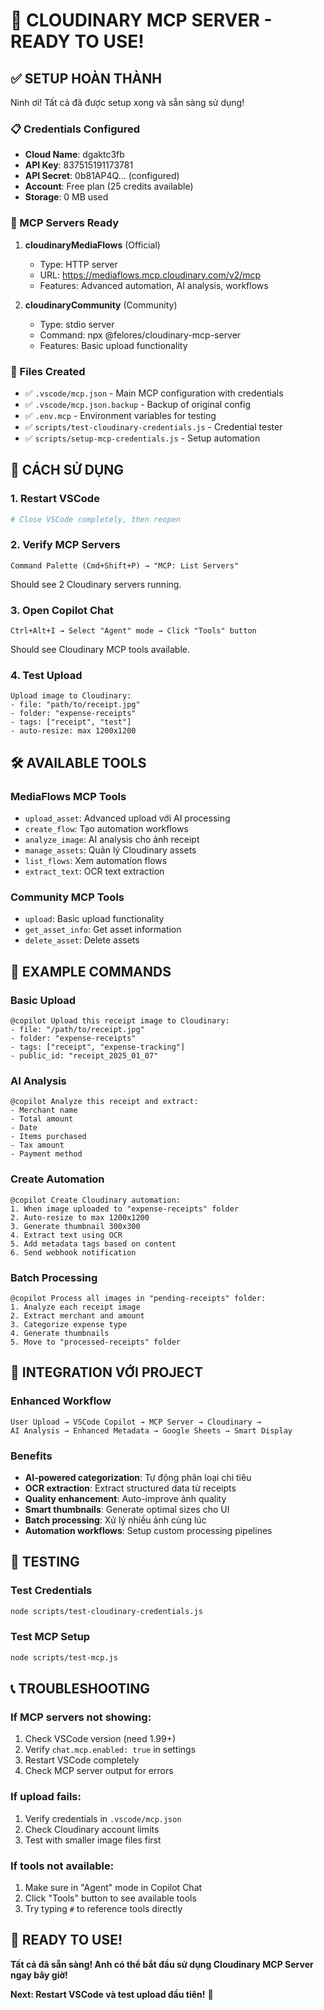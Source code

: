 # 🎉 CLOUDINARY MCP SERVER - READY TO USE!

## ✅ SETUP HOÀN THÀNH

Ninh ơi! Tất cả đã được setup xong và sẵn sàng sử dụng!

### 📋 Credentials Configured
- **Cloud Name**: dgaktc3fb
- **API Key**: 837515191173781  
- **API Secret**: 0b81AP4Q... (configured)
- **Account**: Free plan (25 credits available)
- **Storage**: 0 MB used

### 🔧 MCP Servers Ready
1. **cloudinaryMediaFlows** (Official)
   - Type: HTTP server
   - URL: https://mediaflows.mcp.cloudinary.com/v2/mcp
   - Features: Advanced automation, AI analysis, workflows

2. **cloudinaryCommunity** (Community)
   - Type: stdio server  
   - Command: npx @felores/cloudinary-mcp-server
   - Features: Basic upload functionality

### 📁 Files Created
- ✅ `.vscode/mcp.json` - Main MCP configuration with credentials
- ✅ `.vscode/mcp.json.backup` - Backup of original config
- ✅ `.env.mcp` - Environment variables for testing
- ✅ `scripts/test-cloudinary-credentials.js` - Credential tester
- ✅ `scripts/setup-mcp-credentials.js` - Setup automation

## 🚀 CÁCH SỬ DỤNG

### 1. Restart VSCode
```bash
# Close VSCode completely, then reopen
```

### 2. Verify MCP Servers
```
Command Palette (Cmd+Shift+P) → "MCP: List Servers"
```
Should see 2 Cloudinary servers running.

### 3. Open Copilot Chat
```
Ctrl+Alt+I → Select "Agent" mode → Click "Tools" button
```
Should see Cloudinary MCP tools available.

### 4. Test Upload
```
Upload image to Cloudinary:
- file: "path/to/receipt.jpg"
- folder: "expense-receipts"
- tags: ["receipt", "test"]
- auto-resize: max 1200x1200
```

## 🛠️ AVAILABLE TOOLS

### MediaFlows MCP Tools
- `upload_asset`: Advanced upload với AI processing
- `create_flow`: Tạo automation workflows
- `analyze_image`: AI analysis cho ảnh receipt
- `manage_assets`: Quản lý Cloudinary assets
- `list_flows`: Xem automation flows
- `extract_text`: OCR text extraction

### Community MCP Tools  
- `upload`: Basic upload functionality
- `get_asset_info`: Get asset information
- `delete_asset`: Delete assets

## 🎯 EXAMPLE COMMANDS

### Basic Upload
```
@copilot Upload this receipt image to Cloudinary:
- file: "/path/to/receipt.jpg"
- folder: "expense-receipts"
- tags: ["receipt", "expense-tracking"]
- public_id: "receipt_2025_01_07"
```

### AI Analysis
```
@copilot Analyze this receipt and extract:
- Merchant name
- Total amount  
- Date
- Items purchased
- Tax amount
- Payment method
```

### Create Automation
```
@copilot Create Cloudinary automation:
1. When image uploaded to "expense-receipts" folder
2. Auto-resize to max 1200x1200
3. Generate thumbnail 300x300
4. Extract text using OCR
5. Add metadata tags based on content
6. Send webhook notification
```

### Batch Processing
```
@copilot Process all images in "pending-receipts" folder:
1. Analyze each receipt image
2. Extract merchant and amount
3. Categorize expense type
4. Generate thumbnails
5. Move to "processed-receipts" folder
```

## 🔄 INTEGRATION VỚI PROJECT

### Enhanced Workflow
```
User Upload → VSCode Copilot → MCP Server → Cloudinary → 
AI Analysis → Enhanced Metadata → Google Sheets → Smart Display
```

### Benefits
- **AI-powered categorization**: Tự động phân loại chi tiêu
- **OCR extraction**: Extract structured data từ receipts
- **Quality enhancement**: Auto-improve ảnh quality
- **Smart thumbnails**: Generate optimal sizes cho UI
- **Batch processing**: Xử lý nhiều ảnh cùng lúc
- **Automation workflows**: Setup custom processing pipelines

## 🧪 TESTING

### Test Credentials
```bash
node scripts/test-cloudinary-credentials.js
```

### Test MCP Setup
```bash
node scripts/test-mcp.js
```

## 📞 TROUBLESHOOTING

### If MCP servers not showing:
1. Check VSCode version (need 1.99+)
2. Verify `chat.mcp.enabled: true` in settings
3. Restart VSCode completely
4. Check MCP server output for errors

### If upload fails:
1. Verify credentials in `.vscode/mcp.json`
2. Check Cloudinary account limits
3. Test with smaller image files first

### If tools not available:
1. Make sure in "Agent" mode in Copilot Chat
2. Click "Tools" button to see available tools
3. Try typing `#` to reference tools directly

## 🎉 READY TO USE!

**Tất cả đã sẵn sàng! Anh có thể bắt đầu sử dụng Cloudinary MCP Server ngay bây giờ!**

**Next: Restart VSCode và test upload đầu tiên!** 🚀
